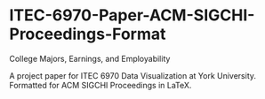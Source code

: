 # ITEC-6970-Paper-ACM-SIGCHI-Proceedings-Format

College Majors, Earnings, and Employability

A project paper for ITEC 6970 Data Visualization at York University. Formatted for ACM SIGCHI Proceedings in LaTeX.
